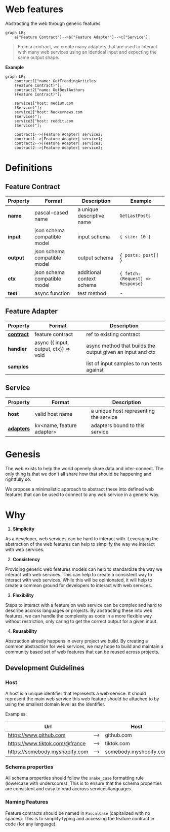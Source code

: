 # Web features

Abstracting the web through generic features

```mermaid
graph LR;
    a["Feature Contract"]-->b["Feature Adapter"]-->c["Service"];
```

> From a contract, we create many adapters that are used to interact with many web services using an identical input and expecting the same output shape.

**Example**

```mermaid
graph LR;
    contract1["name: GetTrendingArticles
    (Feature Contract)"];
    contract2["name: GetBestAuthors
    (Feature Contract)"];

    service1["host: medium.com
    (Service)"];
    service2["host: hackernews.com
    (Service)"];
    service3["host: reddit.com
    (Service)"];

    contract1-->|Feature Adapter| service2;
    contract1-->|Feature Adapter| service1;
    contract2-->|Feature Adapter| service1;
    contract2-->|Feature Adapter| service3;
```

# Definitions

## Feature Contract

| Property   | Format                       | Description               | Example                          |
| ---------- | ---------------------------- | ------------------------- | -------------------------------- |
| **name**   | pascal-cased name            | a unique descriptive name | `GetLastPosts`                   |
| **input**  | json schema compatible model | input schema              | `{ size: 10 }`                   |
| **output** | json schema compatible model | output schema             | `{ posts: post[] }`              |
| **ctx**    | json schema compatible model | additional context schema | `{ fetch:(Request) => Response}` |
| **test**   | async function               | test method               | -                                |

## Feature Adapter

| Property                  | Format                                | Description                                                |
| ------------------------- | ------------------------------------- | ---------------------------------------------------------- |
| [**contract**](#contract) | feature contract                      | ref to existing contract                                   |
| **handler**               | async ({ input, output, ctx}) => void | async method that builds the output given an input and ctx |
| **samples**               |                                       | list of input samples to run tests against                 |

## Service

| Property                         | Format                    | Description                            |
| -------------------------------- | ------------------------- | -------------------------------------- |
| **host**                         | valid host name           | a unique host representing the service |
| [**adapters**](#feature-adapter) | kv<name, feature adapter> | adapters bound to this service         |

# Genesis

The web exists to help the world openely share data and inter-connect. The only thing is that we don't all share how that should be happening and rightfully so.

We propose a minimalistic approach to abstract these into defined web features that can be used to connect to any web service in a generic way.

# Why

1. **Simplicity**

As a developer, web services can be hard to interact with. Leveraging the abstraction of the web features can help to simplify the way we interact with web services.

2. **Consistency**

Providing generic web features models can help to standardize the way we interact with web services. This can help to create a consistent way to interact with web services. While this will be opinionated, it will help to create a common ground for developers to interact with web services.

3. **Flexibility**

Steps to interact with a feature on web service can be complex and hard to describe accross languages or projects. By abstracting these into web features, we can handle the complexity as code in a more flexible way without restriction, only caring to get the correct output for a given input.

4. **Reusability**

Abstraction already happens in every project we build. By creating a common abstraction for web services, we may hope to build and maintain a community based set of web features that can be reused across projects.

## Development Guidelines

### Host

A host is a unique identifier that represents a web service. It should represent the main web service this web feature should be attached to by using the smallest domain level as the identifier.

Examples:

| Url                            |     | Host                   |
| ------------------------------ | --- | ---------------------- |
| https://www.github.com         | --> | github.com             |
| https://www.tiktok.com/@france | --> | tiktok.com             |
| https://somebody.myshopify.com | --> | somebody.myshopify.com |

### Schema properties

All schema properties should follow the `snake_case` formatting rule (lowercase with underscores).
This is to ensure that the schema properties are consistent and easy to read accross services/languages.

### Naming Features

Feature contracts should be named in `PascalCase` (capitalized with no spaces).
This is to simplify typing and accessing the feature contract in code (for any language).
